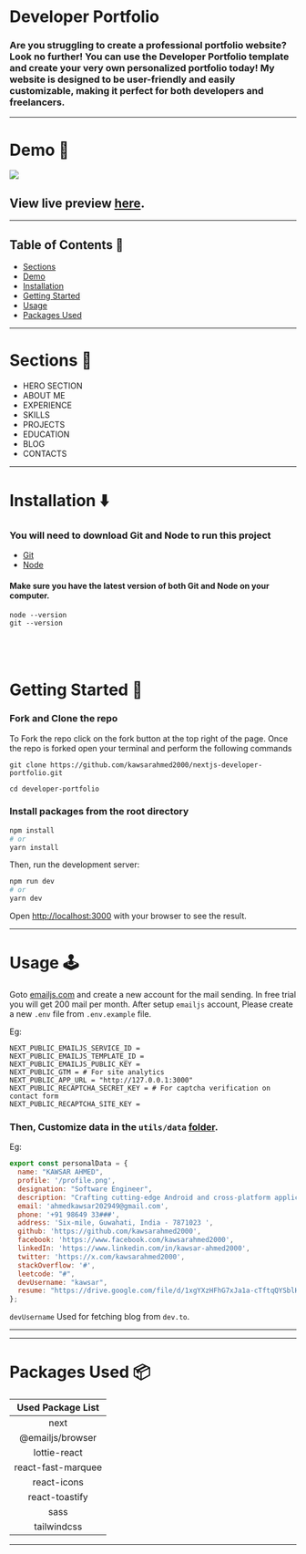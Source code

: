 
# Developer Portfolio

### Are you struggling to create a professional portfolio website? Look no further! You can use the Developer Portfolio template and create your very own personalized portfolio today! My website is designed to be user-friendly and easily customizable, making it perfect for both developers and freelancers.

---

# Demo :movie_camera:

![](./public/image/screen.png)

## View live preview [here](https://kawsar.tech/).

---

## Table of Contents :scroll:

- [Sections](#sections-bookmark)
- [Demo](#demo-movie_camera)
- [Installation](#installation-arrow_down)
- [Getting Started](#getting-started-dart)
- [Usage](#usage-joystick)
- [Packages Used](#packages-used-package)

---

# Sections :bookmark:

- HERO SECTION
- ABOUT ME
- EXPERIENCE
- SKILLS
- PROJECTS
- EDUCATION
- BLOG
- CONTACTS

---

# Installation :arrow_down:

### You will need to download Git and Node to run this project

- [Git](https://git-scm.com/downloads)
- [Node](https://nodejs.org/en/download/)

#### Make sure you have the latest version of both Git and Node on your computer.

```
node --version
git --version
```

## <br />

# Getting Started :dart:

### Fork and Clone the repo

To Fork the repo click on the fork button at the top right of the page. Once the repo is forked open your terminal and perform the following commands

```
git clone https://github.com/kawsarahmed2000/nextjs-developer-portfolio.git

cd developer-portfolio
```

### Install packages from the root directory

```bash
npm install
# or
yarn install
```

Then, run the development server:

```bash
npm run dev
# or
yarn dev
```

Open [http://localhost:3000](http://localhost:3000) with your browser to see the result.

---

# Usage :joystick:

Goto [emailjs.com](https://www.emailjs.com/) and create a new account for the mail sending. In free trial you will get 200 mail per month. After setup `emailjs` account, Please create a new `.env` file from `.env.example` file.

Eg:

```env
NEXT_PUBLIC_EMAILJS_SERVICE_ID =
NEXT_PUBLIC_EMAILJS_TEMPLATE_ID =
NEXT_PUBLIC_EMAILJS_PUBLIC_KEY =
NEXT_PUBLIC_GTM = # For site analytics
NEXT_PUBLIC_APP_URL = "http://127.0.0.1:3000"
NEXT_PUBLIC_RECAPTCHA_SECRET_KEY = # For captcha verification on contact form
NEXT_PUBLIC_RECAPTCHA_SITE_KEY =
```

### Then, Customize data in the `utils/data` [folder](https://github.com/kawsarahmed2000/nextjs-developer-portfolio/tree/main/utils/data).

Eg:

```javascript
export const personalData = {
  name: "KAWSAR AHMED",
  profile: '/profile.png',
  designation: "Software Engineer",
  description: "Crafting cutting-edge Android and cross-platform applications using Kotlin and Flutter, leveraging advanced technologies such as MVVM, Retrofit, RxJava, Jetpack Compose, Dagger, and Coroutines to achieve optimized performance and scalability.",
  email: 'ahmedkawsar202949@gmail.com',
  phone: '+91 98649 33###',
  address: 'Six-mile, Guwahati, India - 7871023 ',
  github: 'https://github.com/kawsarahmed2000',
  facebook: 'https://www.facebook.com/kawsarahmed2000',
  linkedIn: 'https://www.linkedin.com/in/kawsar-ahmed2000',
  twitter: 'https://x.com/kawsarahmed2000',
  stackOverflow: '#',
  leetcode: "#",
  devUsername: "kawsar",
  resume: "https://drive.google.com/file/d/1xgYXzHFhG7xJa1a-cTftqQYSblHGZIe0/view?usp=sharing",
};

```

`devUsername` Used for fetching blog from `dev.to`.

---

---

# Packages Used :package:

| Used Package List  |
| :----------------: |
|        next        |
|  @emailjs/browser  |
|    lottie-react    |
| react-fast-marquee |
|    react-icons     |
|   react-toastify   |
|        sass        |
|    tailwindcss     |

---
